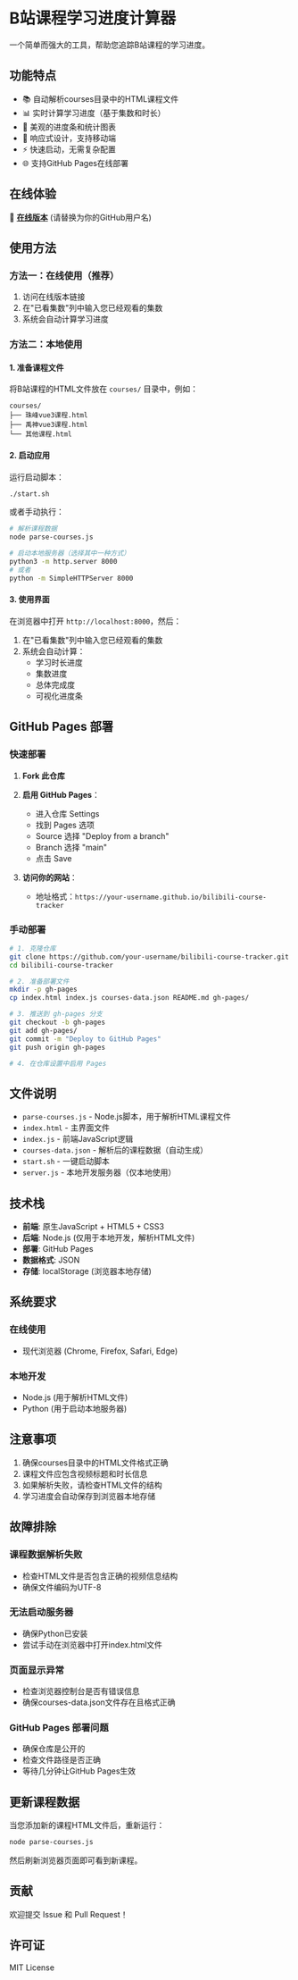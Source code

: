 # B站课程学习进度计算器

一个简单而强大的工具，帮助您追踪B站课程的学习进度。

## 功能特点

- 📚 自动解析courses目录中的HTML课程文件
- 📊 实时计算学习进度（基于集数和时长）
- 🎯 美观的进度条和统计图表
- 📱 响应式设计，支持移动端
- ⚡ 快速启动，无需复杂配置
- 🌐 支持GitHub Pages在线部署

## 在线体验

🚀 **[在线版本](https://your-username.github.io/bilibili-course-tracker)** (请替换为你的GitHub用户名)

## 使用方法

### 方法一：在线使用（推荐）

1. 访问在线版本链接
2. 在"已看集数"列中输入您已经观看的集数
3. 系统会自动计算学习进度

### 方法二：本地使用

#### 1. 准备课程文件

将B站课程的HTML文件放在 `courses/` 目录中，例如：
```
courses/
├── 珠峰vue3课程.html
├── 禹神vue3课程.html
└── 其他课程.html
```

#### 2. 启动应用

运行启动脚本：
```bash
./start.sh
```

或者手动执行：
```bash
# 解析课程数据
node parse-courses.js

# 启动本地服务器（选择其中一种方式）
python3 -m http.server 8000
# 或者
python -m SimpleHTTPServer 8000
```

#### 3. 使用界面

在浏览器中打开 `http://localhost:8000`，然后：

1. 在"已看集数"列中输入您已经观看的集数
2. 系统会自动计算：
   - 学习时长进度
   - 集数进度
   - 总体完成度
   - 可视化进度条

## GitHub Pages 部署

### 快速部署

1. **Fork 此仓库**
2. **启用 GitHub Pages**：
   - 进入仓库 Settings
   - 找到 Pages 选项
   - Source 选择 "Deploy from a branch"
   - Branch 选择 "main"
   - 点击 Save

3. **访问你的网站**：
   - 地址格式：`https://your-username.github.io/bilibili-course-tracker`

### 手动部署

```bash
# 1. 克隆仓库
git clone https://github.com/your-username/bilibili-course-tracker.git
cd bilibili-course-tracker

# 2. 准备部署文件
mkdir -p gh-pages
cp index.html index.js courses-data.json README.md gh-pages/

# 3. 推送到 gh-pages 分支
git checkout -b gh-pages
git add gh-pages/
git commit -m "Deploy to GitHub Pages"
git push origin gh-pages

# 4. 在仓库设置中启用 Pages
```

## 文件说明

- `parse-courses.js` - Node.js脚本，用于解析HTML课程文件
- `index.html` - 主界面文件
- `index.js` - 前端JavaScript逻辑
- `courses-data.json` - 解析后的课程数据（自动生成）
- `start.sh` - 一键启动脚本
- `server.js` - 本地开发服务器（仅本地使用）

## 技术栈

- **前端**: 原生JavaScript + HTML5 + CSS3
- **后端**: Node.js (仅用于本地开发，解析HTML文件)
- **部署**: GitHub Pages
- **数据格式**: JSON
- **存储**: localStorage (浏览器本地存储)

## 系统要求

### 在线使用
- 现代浏览器 (Chrome, Firefox, Safari, Edge)

### 本地开发
- Node.js (用于解析HTML文件)
- Python (用于启动本地服务器)

## 注意事项

1. 确保courses目录中的HTML文件格式正确
2. 课程文件应包含视频标题和时长信息
3. 如果解析失败，请检查HTML文件的结构
4. 学习进度会自动保存到浏览器本地存储

## 故障排除

### 课程数据解析失败
- 检查HTML文件是否包含正确的视频信息结构
- 确保文件编码为UTF-8

### 无法启动服务器
- 确保Python已安装
- 尝试手动在浏览器中打开index.html文件

### 页面显示异常
- 检查浏览器控制台是否有错误信息
- 确保courses-data.json文件存在且格式正确

### GitHub Pages 部署问题
- 确保仓库是公开的
- 检查文件路径是否正确
- 等待几分钟让GitHub Pages生效

## 更新课程数据

当您添加新的课程HTML文件后，重新运行：
```bash
node parse-courses.js
```

然后刷新浏览器页面即可看到新课程。

## 贡献

欢迎提交 Issue 和 Pull Request！

## 许可证

MIT License
